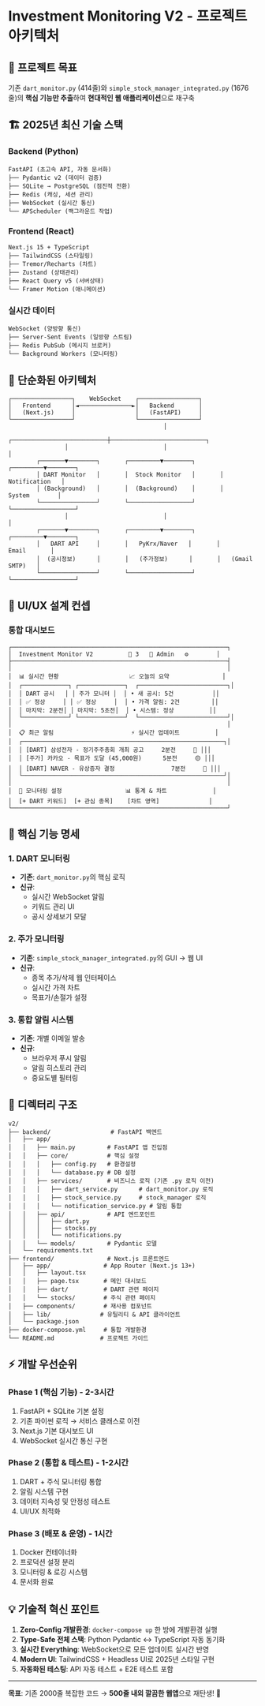 # Investment Monitoring V2 - 프로젝트 아키텍처

## 🎯 프로젝트 목표

기존 `dart_monitor.py` (414줄)와 `simple_stock_manager_integrated.py` (1676줄)의 **핵심 기능만 추출**하여 **현대적인 웹 애플리케이션**으로 재구축

## 🏗️ **2025년 최신 기술 스택**

### Backend (Python)
```
FastAPI (초고속 API, 자동 문서화)
├── Pydantic v2 (데이터 검증)  
├── SQLite → PostgreSQL (점진적 전환)
├── Redis (캐싱, 세션 관리)
├── WebSocket (실시간 통신)
└── APScheduler (백그라운드 작업)
```

### Frontend (React)
```  
Next.js 15 + TypeScript
├── TailwindCSS (스타일링)
├── Tremor/Recharts (차트)
├── Zustand (상태관리) 
├── React Query v5 (서버상태)
└── Framer Motion (애니메이션)
```

### 실시간 데이터
```
WebSocket (양방향 통신)
├── Server-Sent Events (일방향 스트림)
├── Redis PubSub (메시지 브로커)
└── Background Workers (모니터링)
```

## 📐 **단순화된 아키텍처**

```
┌─────────────────┐    WebSocket    ┌─────────────────┐
│   Frontend      │◄───────────────►│   Backend       │
│   (Next.js)     │                 │   (FastAPI)     │
└─────────────────┘                 └─────────────────┘
                                            │
                ┌───────────────────────────┼───────────────────────────┐
                │                           │                           │
        ┌───────▼────────┐       ┌─────────▼────────┐       ┌─────────▼────────┐
        │ DART Monitor   │       │  Stock Monitor   │       │   Notification   │
        │ (Background)   │       │  (Background)    │       │    System        │
        └────────────────┘       └──────────────────┘       └──────────────────┘
                │                           │                           │
        ┌───────▼────────┐       ┌─────────▼────────┐       ┌─────────▼────────┐
        │   DART API     │       │   PyKrx/Naver   │       │      Email       │
        │  (공시정보)      │       │   (주가정보)      │       │   (Gmail SMTP)   │
        └────────────────┘       └──────────────────┘       └──────────────────┘
```

## 🎨 **UI/UX 설계 컨셉**

### 통합 대시보드 
```
┌─────────────────────────────────────────────────────────────┐
│  Investment Monitor V2          🔔 3   👤 Admin   ⚙️        │
├─────────────────────────────────────────────────────────────┤
│                                                             │
│  📊 실시간 현황                    📈 오늘의 요약               │
│  ┌─────────────┐ ┌─────────────┐  ┌─────────────────────────┐│
│  │ DART 공시   │ │ 주가 모니터 │  │ • 새 공시: 5건           ││
│  │ ✅ 정상     │ │ ✅ 정상     │  │ • 가격 알림: 2건         ││
│  │ 마지막: 2분전│ │ 마지막: 5초전│  │ • 시스템: 정상          ││
│  └─────────────┘ └─────────────┘  └─────────────────────────┘│
│                                                             │
│  📋 최근 알림                      ⚡ 실시간 업데이트          │
│  ┌─────────────────────────────────────────────────────────┐│
│  │ [DART] 삼성전자 - 정기주주총회 개최 공고     2분전     🔴 │││
│  │ [주가] 카카오 - 목표가 도달 (45,000원)      5분전     🟡 │││  
│  │ [DART] NAVER - 유상증자 결정                7분전     🔴 │││
│  └─────────────────────────────────────────────────────────┘│
│                                                             │
│  🎯 모니터링 설정                  📊 통계 & 차트             │
│  [+ DART 키워드]  [+ 관심 종목]    [차트 영역]              │
└─────────────────────────────────────────────────────────────┘
```

## 🚀 **핵심 기능 명세**

### 1. DART 모니터링
- **기존**: `dart_monitor.py`의 핵심 로직
- **신규**: 
  - 실시간 WebSocket 알림
  - 키워드 관리 UI  
  - 공시 상세보기 모달

### 2. 주가 모니터링  
- **기존**: `simple_stock_manager_integrated.py`의 GUI → 웹 UI
- **신규**:
  - 종목 추가/삭제 웹 인터페이스
  - 실시간 가격 차트
  - 목표가/손절가 설정

### 3. 통합 알림 시스템
- **기존**: 개별 이메일 발송
- **신규**: 
  - 브라우저 푸시 알림
  - 알림 히스토리 관리
  - 중요도별 필터링

## 📁 **디렉터리 구조**

```
v2/
├── backend/                 # FastAPI 백엔드
│   ├── app/
│   │   ├── main.py         # FastAPI 앱 진입점
│   │   ├── core/           # 핵심 설정
│   │   │   ├── config.py   # 환경설정
│   │   │   └── database.py # DB 설정
│   │   ├── services/       # 비즈니스 로직 (기존 .py 로직 이전)
│   │   │   ├── dart_service.py      # dart_monitor.py 로직
│   │   │   ├── stock_service.py     # stock_manager 로직  
│   │   │   └── notification_service.py # 알림 통합
│   │   ├── api/            # API 엔드포인트  
│   │   │   ├── dart.py
│   │   │   ├── stocks.py
│   │   │   └── notifications.py
│   │   └── models/         # Pydantic 모델
│   └── requirements.txt
├── frontend/               # Next.js 프론트엔드
│   ├── app/               # App Router (Next.js 13+)
│   │   ├── layout.tsx
│   │   ├── page.tsx       # 메인 대시보드
│   │   ├── dart/          # DART 관련 페이지
│   │   └── stocks/        # 주식 관련 페이지
│   ├── components/        # 재사용 컴포넌트
│   ├── lib/              # 유틸리티 & API 클라이언트
│   └── package.json
├── docker-compose.yml     # 통합 개발환경
└── README.md             # 프로젝트 가이드
```

## ⚡ **개발 우선순위**

### Phase 1 (핵심 기능) - 2-3시간
1. FastAPI + SQLite 기본 설정 
2. 기존 파이썬 로직 → 서비스 클래스로 이전
3. Next.js 기본 대시보드 UI
4. WebSocket 실시간 통신 구현

### Phase 2 (통합 & 테스트) - 1-2시간  
1. DART + 주식 모니터링 통합
2. 알림 시스템 구현
3. 데이터 지속성 및 안정성 테스트
4. UI/UX 최적화

### Phase 3 (배포 & 운영) - 1시간
1. Docker 컨테이너화
2. 프로덕션 설정 분리
3. 모니터링 & 로깅 시스템  
4. 문서화 완료

## 💡 **기술적 혁신 포인트**

1. **Zero-Config 개발환경**: `docker-compose up` 한 방에 개발환경 실행
2. **Type-Safe 전체 스택**: Python Pydantic ↔ TypeScript 자동 동기화  
3. **실시간 Everything**: WebSocket으로 모든 업데이트 실시간 반영
4. **Modern UI**: TailwindCSS + Headless UI로 2025년 스타일 구현
5. **자동화된 테스팅**: API 자동 테스트 + E2E 테스트 포함

---
**목표**: 기존 2000줄 복잡한 코드 → **500줄 내외 깔끔한 웹앱**으로 재탄생! 🚀